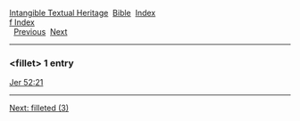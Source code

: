 [Intangible Textual Heritage](../../index)  [Bible](../index) 
[Index](index)   
[f Index](_f_)  
  [Previous](c04230)  [Next](c04232) 

------------------------------------------------------------------------

### &lt;fillet&gt; 1 entry

[Jer 52:21](../kjv/jer052.htm#021)  

------------------------------------------------------------------------

[Next: filleted (3)](c04232)
